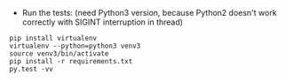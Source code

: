* Run the tests: (need Python3 version, because Python2 doesn't work correctly with SIGINT interruption in thread)

```
pip install virtualenv
virtualenv --python=python3 venv3
source venv3/bin/activate
pip install -r requirements.txt
py.test -vv
```
